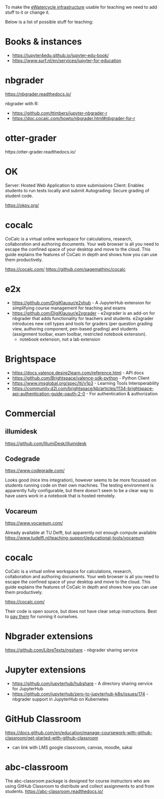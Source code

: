 To make the [eWatercycle infrastructure](https://github.com/eWaterCycle/infra) usable for teaching we need to add stuff to it or change it.

Below is a list of possible stuff for teaching:

# Books & instances

* https://jupyter4edu.github.io/jupyter-edu-book/
* https://www.surf.nl/en/services/jupyter-for-education

# nbgrader 

https://nbgrader.readthedocs.io/

nbgrader with R:
- https://github.com/ttimbers/jupyter-nbgrader-r
- https://doc.cocalc.com/howto/nbgrader.html#nbgrader-for-r

# otter-grader

https:/otter-grader.readthedocs.io/

# OK

Server: Hosted Web Application to store submissions
Client: Enables students to run tests locally and submit
Autograding: Secure grading of student code.

https://okpy.org/

# cocalc

CoCalc is a virtual online workspace for calculations, research, collaboration and authoring documents. Your web browser is all you need to escape the confined space of your desktop and move to the cloud. This guide explains the features of CoCalc in depth and shows how you can use them productively.

https://cocalc.com/
https://github.com/sagemathinc/cocalc

# e2x

* https://github.com/DigiKlausur/e2xhub - A JupyterHub extension for simplifying course management for teaching and exams
* https://github.com/DigiKlausur/e2xgrader - e2xgrader is an add-on for nbgrader that adds functionality for teachers and students. e2xgrader introduces new cell types and tools for graders (per question grading view, authoring component, pen-based grading) and students (assignment toolbar, exam toolbar, restricted notebook extension).
  * notebook extension, not a lab extension


# Brightspace

* https://docs.valence.desire2learn.com/reference.html - API docs
* https://github.com/Brightspace/valence-sdk-python - Python Client
* https://www.imsglobal.org/spec/lti/v1p3 - Learning Tools Interoperability
* https://community.d2l.com/brightspace/kb/articles/1134-brightspace-api-authentication-guide-oauth-2-0 - For authentication & authorization

# Commercial

## illumidesk

https://github.com/IllumiDesk/illumidesk

## Codegrade

https://www.codegrade.com/

Looks good (nice lms integration), however seems to be more focussed on students running code on their own machines. The testing environment is apparently fully configurable, but there doesn't seem to be a clear way to have users work in a notebook that is hosted remotely.

## Vocareum

https://www.vocareum.com/

Already available at TU Delft, but apparently not enough compute available https://www.tudelft.nl/teaching-support/educational-tools/vocareum

# cocalc

CoCalc is a virtual online workspace for calculations, research, collaboration and authoring documents. Your web browser is all you need to escape the confined space of your desktop and move to the cloud. This guide explains the features of CoCalc in depth and shows how you can use them productively.

https://cocalc.com/

Their code is open source, but does not have clear setup instructions. Best to [pay them](https://cocalc.com/pricing/onprem) for running it ourselves.

# Nbgrader extensions

https://github.com/LibreTexts/ngshare - nbgrader sharing service

# Jupyter extensions

* https://github.com/jupyterhub/hubshare - A directory sharing service for JupyterHub
* https://github.com/jupyterhub/zero-to-jupyterhub-k8s/issues/174 - nbgrader support in JupyterHub on Kubernetes

# GitHub Classroom

https://docs.github.com/en/education/manage-coursework-with-github-classroom/get-started-with-github-classroom

- can link with LMS google classroom, canvas, moodle, sakai

# abc-classroom

The abc-classroom package is designed for course instructors who are using GitHub Classroom to distribute and collect assignments to and from students.
https://abc-classroom.readthedocs.io/
